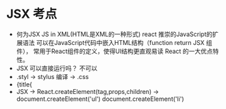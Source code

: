 # JSX 考点
- 何为JSX
      JS in XML(HTML是XML的一种形式)
      react 推崇的JavaScript的扩展语法
      可以在JavaScript代码中嵌入HTML结构（function return JSX 组件），
      常用于React组件的定义，使得UI结构更直观易读
      React 的一大优点特性。
- JSX 可以直接运行吗？
   不可以 
- .styl -> stylus 编译 -> .css
   <ui>
      <li key={todo.id}>{title{</li>
   </ui>
- JSX -> React.createElement(tag,props,children) ->
    document.createElement('ul')
       document.createElement('li')